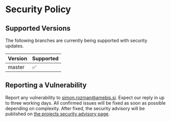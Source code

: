 # Security Policy

## Supported Versions

The following branches are currently being supported with security updates.

| Version | Supported          |
| ------- | ------------------ |
| master  | :white_check_mark: |

## Reporting a Vulnerability

Report any vulnerability to [simon.rozman@amebis.si](mailto:simon.rozman@amebis.si). Expect our reply in up to three working days. All confirmed issues will be fixed as soon as possible depending on complexity. After fixed, the security advisory will be published on [the projects security advisory page](https://github.com/Amebis/WinStd/security/advisories).
